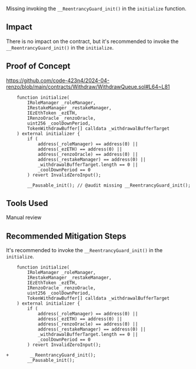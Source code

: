 Missing invoking the `__ReentrancyGuard_init()` in the `initialize` function.

## Impact
There is no impact on the contract, but it's recommended to invoke the `__ReentrancyGuard_init()` in the `initialize`.

## Proof of Concept
https://github.com/code-423n4/2024-04-renzo/blob/main/contracts/Withdraw/WithdrawQueue.sol#L64~L81
```solidity
    function initialize(
        IRoleManager _roleManager,
        IRestakeManager _restakeManager,
        IEzEthToken _ezETH,
        IRenzoOracle _renzoOracle,
        uint256 _coolDownPeriod,
        TokenWithdrawBuffer[] calldata _withdrawalBufferTarget
    ) external initializer {
        if (
            address(_roleManager) == address(0) ||
            address(_ezETH) == address(0) ||
            address(_renzoOracle) == address(0) ||
            address(_restakeManager) == address(0) ||
            _withdrawalBufferTarget.length == 0 ||
            _coolDownPeriod == 0
        ) revert InvalidZeroInput();

        __Pausable_init(); // @audit missing __ReentrancyGuard_init();

```

## Tools Used
Manual review

## Recommended Mitigation Steps
It's recommended to invoke the `__ReentrancyGuard_init()` in the `initialize`.
```solidity
    function initialize(
        IRoleManager _roleManager,
        IRestakeManager _restakeManager,
        IEzEthToken _ezETH,
        IRenzoOracle _renzoOracle,
        uint256 _coolDownPeriod,
        TokenWithdrawBuffer[] calldata _withdrawalBufferTarget
    ) external initializer {
        if (
            address(_roleManager) == address(0) ||
            address(_ezETH) == address(0) ||
            address(_renzoOracle) == address(0) ||
            address(_restakeManager) == address(0) ||
            _withdrawalBufferTarget.length == 0 ||
            _coolDownPeriod == 0
        ) revert InvalidZeroInput();

+        __ReentrancyGuard_init();
        __Pausable_init();
    
```